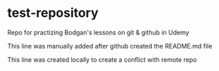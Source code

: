 # test-repository
Repo for practizing Bodgan's lessons on git &amp; github in Udemy

This line was manually added after github created the README.md file

This line was created locally to create a conflict with remote repo